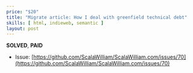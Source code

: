 ```yaml
---
price: "$20"
title: "Migrate article: How I deal with greenfield technical debt"
skills: [ html, indieweb, semantic ]
layout: post
---
```


**SOLVED**, **PAID**

- Issue: [https://github.com/ScalaWilliam/ScalaWilliam.com/issues/70](https://github.com/ScalaWilliam/ScalaWilliam.com/issues/70)
